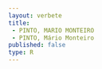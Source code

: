 ```yaml
---
layout: verbete
title:
 - PINTO, MARIO MONTEIRO
 - PINTO, Mário Monteiro
published: false
type: R
---
```


